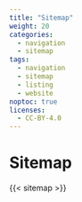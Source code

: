 ```yaml
---
title: "Sitemap"
weight: 20
categories:
  - navigation
  - sitemap
tags:
  - navigation
  - sitemap
  - listing
  - website
noptoc: true
licenses:
  - CC-BY-4.0
---
```

# Sitemap

{{< sitemap >}}
